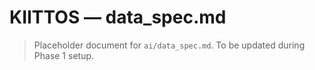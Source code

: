 # KIITTOS — data_spec.md
> Placeholder document for `ai/data_spec.md`.
> To be updated during Phase 1 setup.
